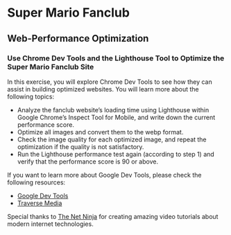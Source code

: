 # Super Mario Fanclub

## Web-Performance Optimization

### Use Chrome Dev Tools and the Lighthouse Tool to Optimize the Super Mario Fanclub Site

In this exercise, you will explore Chrome Dev Tools to see how they can assist in building optimized websites. You will learn more about the following topics:

- Analyze the fanclub website’s loading time using Lighthouse within Google Chrome’s Inspect Tool for Mobile, and write down the current performance score.
- Optimize all images and convert them to the webp format.
- Check the image quality for each optimized image, and repeat the optimization if the quality is not satisfactory.
- Run the Lighthouse performance test again (according to step 1) and verify that the performance score is 90 or above.

If you want to learn more about Google Dev Tools, please check the following resources:

- [Google Dev Tools](https://developers.google.com/web/tools/chrome-devtools)
- [Traverse Media](https://www.youtube.com/watch?v=x4q86IjJFagl)

Special thanks to [The Net Ninja](https://www.youtube.com/channel/UCW5YeuERMmlnqo4oq8vwUpg) for creating amazing video tutorials about modern internet technologies.
